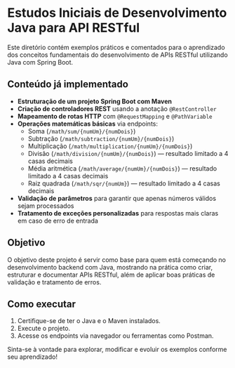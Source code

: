 # Estudos Iniciais de Desenvolvimento Java para API RESTful

Este diretório contém exemplos práticos e comentados para o aprendizado dos conceitos fundamentais do desenvolvimento de APIs RESTful utilizando Java com Spring Boot.

## Conteúdo já implementado

- **Estruturação de um projeto Spring Boot com Maven**
- **Criação de controladores REST** usando a anotação `@RestController`
- **Mapeamento de rotas HTTP** com `@RequestMapping` e `@PathVariable`
- **Operações matemáticas básicas** via endpoints:
    - Soma (`/math/sum/{numUm}/{numDois}`)
    - Subtração (`/math/subtraction/{numUm}/{numDois}`)
    - Multiplicação (`/math/multiplication/{numUm}/{numDois}`)
    - Divisão (`/math/division/{numUm}/{numDois}`) — resultado limitado a 4 casas decimais
    - Média aritmética (`/math/average/{numUm}/{numDois}`) — resultado limitado a 4 casas decimais
    - Raiz quadrada (`/math/sqr/{numUm}`) — resultado limitado a 4 casas decimais
- **Validação de parâmetros** para garantir que apenas números válidos sejam processados
- **Tratamento de exceções personalizadas** para respostas mais claras em caso de erro de entrada

## Objetivo

O objetivo deste projeto é servir como base para quem está começando no desenvolvimento backend com Java, mostrando na prática como criar, estruturar e documentar APIs RESTful, além de aplicar boas práticas de validação e tratamento de erros.

## Como executar

1. Certifique-se de ter o Java e o Maven instalados.
2. Execute o projeto.
3. Acesse os endpoints via navegador ou ferramentas como Postman.

Sinta-se à vontade para explorar, modificar e evoluir os exemplos conforme seu aprendizado!